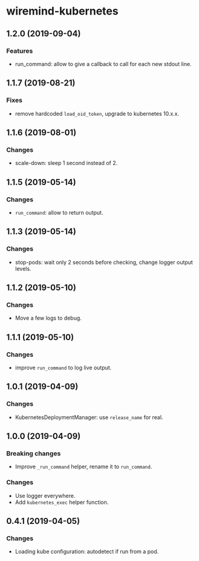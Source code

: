 # wiremind-kubernetes

## 1.2.0 (2019-09-04)
### Features
- run_command: allow to give a callback to call for each new stdout line.

## 1.1.7 (2019-08-21)
### Fixes
- remove hardcoded `load_oid_token`, upgrade to kubernetes 10.x.x.

## 1.1.6 (2019-08-01)
### Changes
- scale-down: sleep 1 second instead of 2.

## 1.1.5 (2019-05-14)
### Changes
- `run_command`: allow to return output.

## 1.1.3 (2019-05-14)
### Changes
- stop-pods: wait only 2 seconds before checking, change logger output levels.

## 1.1.2 (2019-05-10)
### Changes
- Move a few logs to debug.

## 1.1.1 (2019-05-10)
### Changes
- improve `run_command` to log live output.

## 1.0.1 (2019-04-09)
### Changes
- KubernetesDeploymentManager: use `release_name` for real.

## 1.0.0 (2019-04-09)
### Breaking changes
- Improve `_run_command` helper, rename it to `run_command`.
### Changes
- Use logger everywhere.
- Add `kubernetes_exec` helper function.

## 0.4.1 (2019-04-05)
### Changes
- Loading kube configuration: autodetect if run from a pod.
